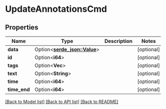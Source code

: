 # UpdateAnnotationsCmd

## Properties

Name | Type | Description | Notes
------------ | ------------- | ------------- | -------------
**data** | Option<[**serde_json::Value**](.md)> |  | [optional]
**id** | Option<**i64**> |  | [optional]
**tags** | Option<**Vec<String>**> |  | [optional]
**text** | Option<**String**> |  | [optional]
**time** | Option<**i64**> |  | [optional]
**time_end** | Option<**i64**> |  | [optional]

[[Back to Model list]](../README.md#documentation-for-models) [[Back to API list]](../README.md#documentation-for-api-endpoints) [[Back to README]](../README.md)


